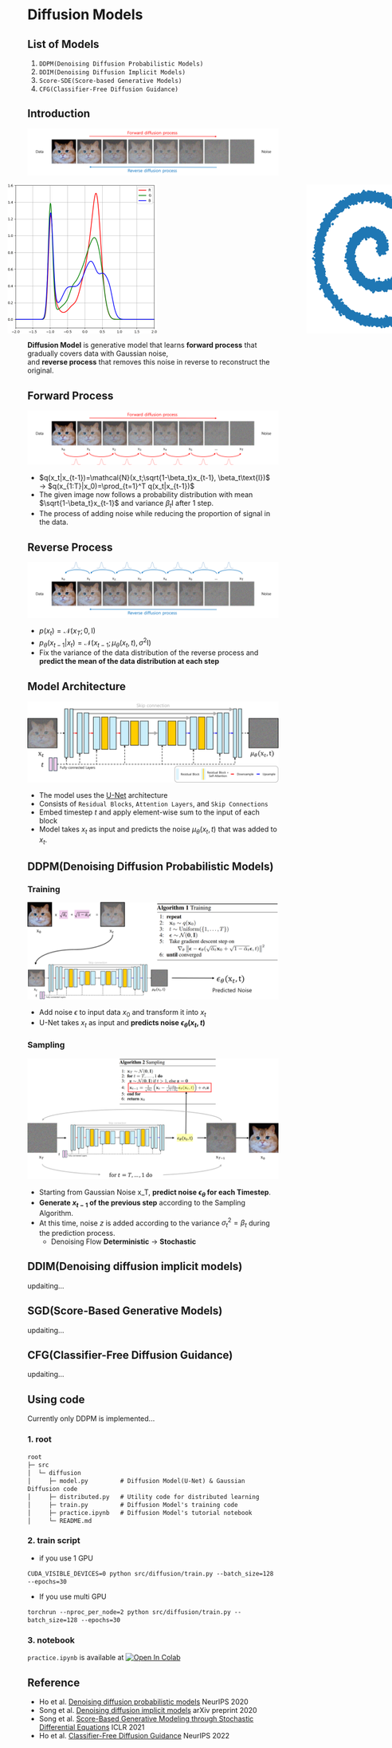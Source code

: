 # Diffusion Models

## List of Models
1) ```DDPM(Denoising Diffusion Probabilistic Models)```
2) ```DDIM(Denoising Diffusion Implicit Models)```
3) ```Score-SDE(Score-based Generative Models)```
4) ```CFG(Classifier-Free Diffusion Guidance)```

## Introduction
![diffusion main](/assets/Diffusion/diffusion_main.png)
<p style="display: flex; justify-content: center; align-items: center; gap: 300px;">
  <img src="/assets/Diffusion/diffusion_image.gif" width="300">
  <img src="/assets/Diffusion/diffusion_distribution.gif" width="300">
  <img src="/assets/Diffusion/diffusion_sample.gif" width="300">
</p>

**Diffusion Model** is generative model that learns **forward process** that gradually covers data with Gaussian noise,</br>
and **reverse process** that removes this noise in reverse to reconstruct the original.

## Forward Process
![diffusion forward](/assets/Diffusion/diffusion_forward.png)

- $q(x_t|x_{t-1})=\mathcal{N}(x_t;\sqrt{1-\beta_t}x_{t-1}, \beta_t\text{I})$ $\longrightarrow$ $q(x_{1:T}|x_0)=\prod_{t=1}^T q(x_t|x_{t-1})$
- The given image now follows a probability distribution with mean $\sqrt{1-\beta_t}x_{t-1}$ and variance $\beta_t \text{I}$ after 1 step.
- The process of adding noise while reducing the proportion of signal in the data.

## Reverse Process
![diffusion_reverse](/assets/Diffusion/diffusion_reverse.png)

- $p(x_t)=\mathcal{N}(x_T;0,\text{I})$
- $p_\theta(x_{t-1}|x_t)=\mathcal{N}(x_{t-1};\mu_\theta(x_t,t), \sigma^2\text{I})$
- Fix the variance of the data distribution of the reverse process and **predict the mean of the data distribution at each step**


## Model Architecture
![diffusion_unet](/assets/Diffusion/diffusion_unet.png)

- The model uses the [U-Net](https://arxiv.org/abs/1505.04597) architecture
- Consists of ```Residual Blocks```, ```Attention Layers```, and ```Skip Connections```
- Embed timestep $t$ and apply element-wise sum to the input of each block
- Model takes $x_t$ as input and predicts the noise $\mu_\theta(x_t, t)$ that was added to $x_t$.

## DDPM(Denoising Diffusion Probabilistic Models)
### Training
![ddpm_training](/assets/Diffusion/ddpm_training.png)

- Add noise $\epsilon$ to input data $x_0$ and transform it into $x_t$
- U-Net takes $x_t$ as input and **predicts noise $\epsilon_\theta(x_t, t)$**

### Sampling
![ddpm_sampling](/assets/Diffusion/ddpm_sampling.png)

- Starting from Gaussian Noise x_T, **predict noise $\epsilon_\theta$ for each Timestep**.
- **Generate $x_{t-1}$ of the previous step** according to the Sampling Algorithm.
- At this time, noise $z$ is added according to the variance $\sigma_t^2=\beta_t$ during the prediction process.
  - Denoising Flow **Deterministic** $\rightarrow$ **Stochastic**

## DDIM(Denoising diffusion implicit models)
updaiting...

## SGD(Score-Based Generative Models)
updaiting...

## CFG(Classifier-Free Diffusion Guidance)
updaiting...

## Using code
Currently only DDPM is implemented...

### 1. root
```
root
├─ src
│  └─ diffusion
│     ├─ model.py         # Diffusion Model(U-Net) & Gaussian Diffusion code
│     ├─ distributed.py   # Utility code for distributed learning
│     ├─ train.py         # Diffusion Model's training code
│     ├─ practice.ipynb   # Diffusion Model's tutorial notebook
│     └─ README.md
```

### 2. train script
- if you use 1 GPU
```
CUDA_VISIBLE_DEVICES=0 python src/diffusion/train.py --batch_size=128 --epochs=30
```
- If you use multi GPU
```
torchrun --nproc_per_node=2 python src/diffusion/train.py --batch_size=128 --epochs=30
``` 

### 3. notebook
```practice.ipynb``` is available at [![Open In Colab](https://colab.research.google.com/assets/colab-badge.svg)](https://colab.research.google.com/github/aiiplab/generative_pytorch/blob/main/src/diffusion/pratice.ipynb)

## Reference
- Ho et al. [Denoising diffusion probabilistic models](https://arxiv.org/abs/2006.11239) NeurIPS 2020
- Song et al. [Denoising diffusion implicit models](https://arxiv.org/abs/2010.02502) arXiv preprint 2020
- Song et al. [Score-Based Generative Modeling through Stochastic Differential Equations](https://arxiv.org/abs/2011.13456) ICLR 2021
- Ho et al. [Classifier-Free Diffusion Guidance](https://arxiv.org/abs/2207.12598) NeurIPS 2022
